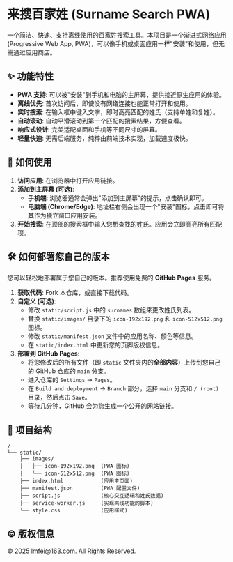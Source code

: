 # 来搜百家姓 (Surname Search PWA)

一个简洁、快速、支持离线使用的百家姓搜索工具。本项目是一个渐进式网络应用 (Progressive Web App, PWA)，可以像手机或桌面应用一样"安装"和使用，但无需通过应用商店。

## ✨ 功能特性

-   **PWA 支持**: 可以被"安装"到手机和电脑的主屏幕，提供接近原生应用的体验。
-   **离线优先**: 首次访问后，即使没有网络连接也能正常打开和使用。
-   **实时搜索**: 在输入框中键入文字，即时高亮匹配的姓氏（支持单姓和复姓）。
-   **自动滚动**: 自动平滑滚动到第一个匹配的搜索结果，方便查看。
-   **响应式设计**: 完美适配桌面和手机等不同尺寸的屏幕。
-   **轻量快速**: 无需后端服务，纯粹由前端技术实现，加载速度极快。

## 🚀 如何使用

1.  **访问应用**: 在浏览器中打开应用链接。
2.  **添加到主屏幕 (可选)**:
    -   **手机端**: 浏览器通常会弹出"添加到主屏幕"的提示，点击确认即可。
    -   **电脑端 (Chrome/Edge)**: 地址栏右侧会出现一个"安装"图标，点击即可将其作为独立窗口应用安装。
3.  **开始搜索**: 在顶部的搜索框中输入您想查找的姓氏。应用会立即高亮所有匹配项。

## 🛠️ 如何部署您自己的版本

您可以轻松地部署属于您自己的版本。推荐使用免费的 **GitHub Pages** 服务。

1.  **获取代码**: Fork 本仓库，或直接下载代码。
2.  **自定义 (可选)**:
    -   修改 `static/script.js` 中的 `surnames` 数组来更改姓氏列表。
    -   替换 `static/images/` 目录下的 `icon-192x192.png` 和 `icon-512x512.png` 图标。
    -   修改 `static/manifest.json` 文件中的应用名称、颜色等信息。
    -   在 `static/index.html` 中更新您的页脚版权信息。
3.  **部署到 GitHub Pages**:
    -   将您修改后的所有文件（即 `static` 文件夹内的**全部内容**）上传到您自己的 GitHub 仓库的 `main` 分支。
    -   进入仓库的 `Settings` -> `Pages`。
    -   在 `Build and deployment` -> `Branch` 部分，选择 `main` 分支和 `/ (root)` 目录，然后点击 `Save`。
    -   等待几分钟，GitHub 会为您生成一个公开的网站链接。

## 📂 项目结构

```
/
└── static/
    ├── images/
    │   ├── icon-192x192.png  (PWA 图标)
    │   └── icon-512x512.png  (PWA 图标)
    ├── index.html            (应用主页面)
    ├── manifest.json         (PWA 配置文件)
    ├── script.js             (核心交互逻辑和姓氏数据)
    ├── service-worker.js     (实现离线功能的脚本)
    └── style.css             (应用样式)
```

## © 版权信息

&copy; 2025 lmfei@163.com. All Rights Reserved. 